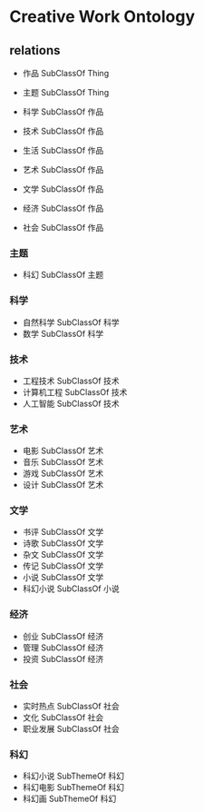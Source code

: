 Creative Work Ontology
========

## relations

- 作品 SubClassOf Thing
- 主题 SubClassOf Thing

- 科学 SubClassOf 作品
- 技术 SubClassOf 作品
- 生活 SubClassOf 作品
- 艺术 SubClassOf 作品
- 文学 SubClassOf 作品
- 经济 SubClassOf 作品
- 社会 SubClassOf 作品

### 主题
- 科幻 SubClassOf 主题

### 科学
- 自然科学 SubClassOf 科学
- 数学 SubClassOf 科学

### 技术
- 工程技术 SubClassOf 技术
- 计算机工程 SubClassOf 技术
- 人工智能 SubClassOf 技术

### 艺术
- 电影 SubClassOf 艺术
- 音乐 SubClassOf 艺术
- 游戏 SubClassOf 艺术
- 设计 SubClassOf 艺术

### 文学
- 书评 SubClassOf 文学
- 诗歌 SubClassOf 文学
- 杂文 SubClassOf 文学
- 传记 SubClassOf 文学
- 小说 SubClassOf 文学
- 科幻小说 SubClassOf 小说

### 经济
- 创业 SubClassOf 经济
- 管理 SubClassOf 经济
- 投资 SubClassOf 经济

### 社会
- 实时热点 SubClassOf 社会
- 文化 SubClassOf 社会
- 职业发展 SubClassOf 社会

### 科幻
- 科幻小说 SubThemeOf 科幻
- 科幻电影 SubThemeOf 科幻
- 科幻画 SubThemeOf 科幻
